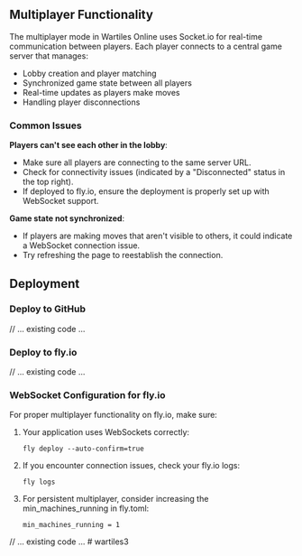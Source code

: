 ## Multiplayer Functionality

The multiplayer mode in Wartiles Online uses Socket.io for real-time communication between players. Each player connects to a central game server that manages:

- Lobby creation and player matching
- Synchronized game state between all players
- Real-time updates as players make moves
- Handling player disconnections

### Common Issues

**Players can't see each other in the lobby**: 
- Make sure all players are connecting to the same server URL.
- Check for connectivity issues (indicated by a "Disconnected" status in the top right).
- If deployed to fly.io, ensure the deployment is properly set up with WebSocket support.

**Game state not synchronized**:
- If players are making moves that aren't visible to others, it could indicate a WebSocket connection issue.
- Try refreshing the page to reestablish the connection.

## Deployment

### Deploy to GitHub

// ... existing code ...

### Deploy to fly.io

// ... existing code ...

### WebSocket Configuration for fly.io

For proper multiplayer functionality on fly.io, make sure:

1. Your application uses WebSockets correctly:
   ```
   fly deploy --auto-confirm=true
   ```

2. If you encounter connection issues, check your fly.io logs:
   ```
   fly logs
   ```

3. For persistent multiplayer, consider increasing the min_machines_running in fly.toml:
   ```
   min_machines_running = 1
   ```

// ... existing code ... # wartiles3
